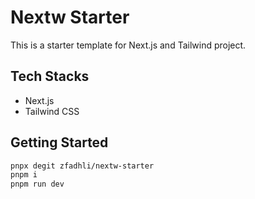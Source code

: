 # Nextw Starter

This is a starter template for Next.js and Tailwind project.

## Tech Stacks

- Next.js
- Tailwind CSS

## Getting Started

```bash
pnpx degit zfadhli/nextw-starter
pnpm i
pnpm run dev
```
